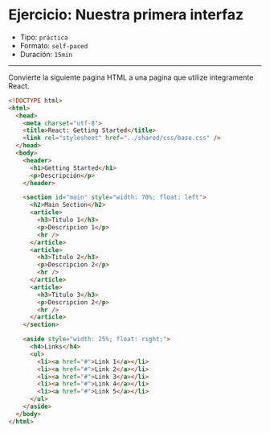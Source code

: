# Ejercicio: Nuestra primera interfaz

* Tipo: `práctica`
* Formato: `self-paced`
* Duración: `15min`

***

Convierte la siguiente pagina HTML a una pagina que utilize integramente React.

```html
<!DOCTYPE html>
<html>
  <head>
    <meta charset="utf-8">
    <title>React: Getting Started</title>
    <link rel="stylesheet" href="../shared/css/base.css" />
  </head>
  <body>
    <header>
      <h1>Getting Started</h1>
      <p>Descripción</p>
    </header>

    <section id="main" style="width: 70%; float: left">
      <h2>Main Section</h2>
      <article>
        <h3>Titulo 1</h3>
        <p>Descripcion 1</p>
        <hr />
      </article>
      <article>
        <h3>Titulo 2</h3>
        <p>Descripcion 2</p>
        <hr />
      </article>
      <article>
        <h3>Titulo 3</h3>
        <p>Descripcion 2</p>
        <hr />
      </article>
    </section>

    <aside style="width: 25%; float: right;">
      <h4>Links</h4>
      <ul>
        <li><a href="#">Link 1</a></li>
        <li><a href="#">Link 2</a></li>
        <li><a href="#">Link 3</a></li>
        <li><a href="#">Link 4</a></li>
        <li><a href="#">Link 5</a></li>
      </ul>
    </aside>
  </body>
</html>
```
